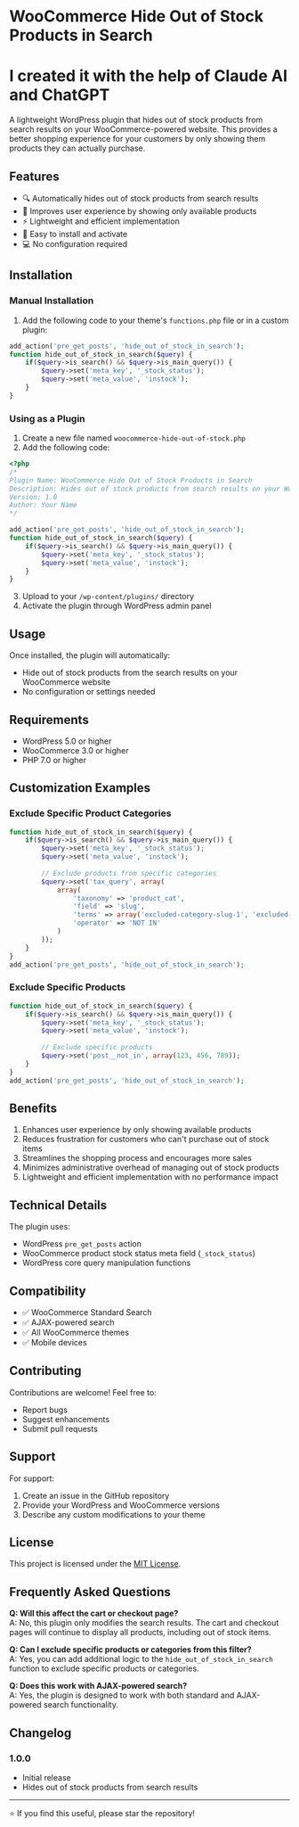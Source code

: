 # WooCommerce Hide Out of Stock Products in Search

# I created it with the help of Claude AI and ChatGPT

A lightweight WordPress plugin that hides out of stock products from search results on your WooCommerce-powered website. This provides a better shopping experience for your customers by only showing them products they can actually purchase.

## Features

- 🔍 Automatically hides out of stock products from search results
- 🛒 Improves user experience by showing only available products
- ⚡ Lightweight and efficient implementation
- 🔌 Easy to install and activate
- 💻 No configuration required

## Installation

### Manual Installation

1. Add the following code to your theme's `functions.php` file or in a custom plugin:

```php
add_action('pre_get_posts', 'hide_out_of_stock_in_search');
function hide_out_of_stock_in_search($query) {
    if($query->is_search() && $query->is_main_query()) {
        $query->set('meta_key', '_stock_status');
        $query->set('meta_value', 'instock');
    }
}
```

### Using as a Plugin

1. Create a new file named `woocommerce-hide-out-of-stock.php`
2. Add the following code:

```php
<?php
/*
Plugin Name: WooCommerce Hide Out of Stock Products in Search
Description: Hides out of stock products from search results on your WooCommerce website
Version: 1.0
Author: Your Name
*/

add_action('pre_get_posts', 'hide_out_of_stock_in_search');
function hide_out_of_stock_in_search($query) {
    if($query->is_search() && $query->is_main_query()) {
        $query->set('meta_key', '_stock_status');
        $query->set('meta_value', 'instock');
    }
}
```

3. Upload to your `/wp-content/plugins/` directory
4. Activate the plugin through WordPress admin panel

## Usage

Once installed, the plugin will automatically:
- Hide out of stock products from the search results on your WooCommerce website
- No configuration or settings needed

## Requirements

- WordPress 5.0 or higher
- WooCommerce 3.0 or higher
- PHP 7.0 or higher

## Customization Examples

### Exclude Specific Product Categories

```php
function hide_out_of_stock_in_search($query) {
    if($query->is_search() && $query->is_main_query()) {
        $query->set('meta_key', '_stock_status');
        $query->set('meta_value', 'instock');
        
        // Exclude products from specific categories
        $query->set('tax_query', array(
            array(
                'taxonomy' => 'product_cat',
                'field' => 'slug',
                'terms' => array('excluded-category-slug-1', 'excluded-category-slug-2'),
                'operator' => 'NOT IN'
            )
        ));
    }
}
add_action('pre_get_posts', 'hide_out_of_stock_in_search');
```

### Exclude Specific Products

```php
function hide_out_of_stock_in_search($query) {
    if($query->is_search() && $query->is_main_query()) {
        $query->set('meta_key', '_stock_status');
        $query->set('meta_value', 'instock');
        
        // Exclude specific products
        $query->set('post__not_in', array(123, 456, 789));
    }
}
add_action('pre_get_posts', 'hide_out_of_stock_in_search');
```

## Benefits

1. Enhances user experience by only showing available products
2. Reduces frustration for customers who can't purchase out of stock items
3. Streamlines the shopping process and encourages more sales
4. Minimizes administrative overhead of managing out of stock products
5. Lightweight and efficient implementation with no performance impact

## Technical Details

The plugin uses:
- WordPress `pre_get_posts` action
- WooCommerce product stock status meta field (`_stock_status`)
- WordPress core query manipulation functions

## Compatibility

- ✅ WooCommerce Standard Search
- ✅ AJAX-powered search
- ✅ All WooCommerce themes
- ✅ Mobile devices

## Contributing

Contributions are welcome! Feel free to:
- Report bugs
- Suggest enhancements
- Submit pull requests

## Support

For support:
1. Create an issue in the GitHub repository
2. Provide your WordPress and WooCommerce versions
3. Describe any custom modifications to your theme

## License

This project is licensed under the [MIT License](LICENSE).

## Frequently Asked Questions

**Q: Will this affect the cart or checkout page?**  
A: No, this plugin only modifies the search results. The cart and checkout pages will continue to display all products, including out of stock items.

**Q: Can I exclude specific products or categories from this filter?**  
A: Yes, you can add additional logic to the `hide_out_of_stock_in_search` function to exclude specific products or categories.

**Q: Does this work with AJAX-powered search?**  
A: Yes, the plugin is designed to work with both standard and AJAX-powered search functionality.

## Changelog

### 1.0.0
- Initial release
- Hides out of stock products from search results

---
⭐ If you find this useful, please star the repository!
